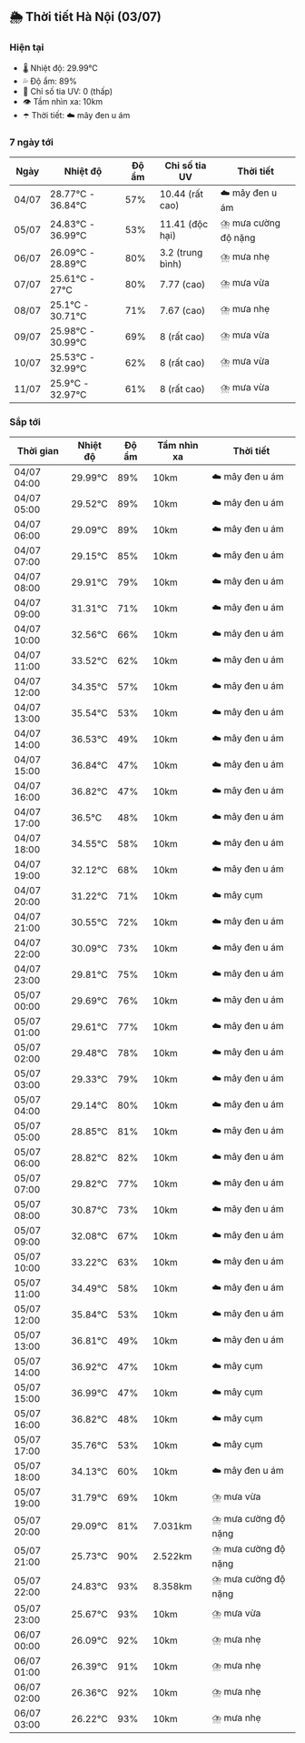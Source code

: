 ## 🌦️ Thời tiết Hà Nội (03/07)

### Hiện tại

- 🌡️ Nhiệt độ: 29.99℃
- 💦 Độ ẩm: 89%
- 🌟 Chỉ số tia UV: 0 (thấp)
- 👁️ Tầm nhìn xa: 10km
- ☂️ Thời tiết: ☁️ mây đen u ám

### 7 ngày tới

| Ngày | Nhiệt độ | Độ ẩm | Chỉ số tia UV | Thời tiết |
| --- | --- | --- | --- | --- |
| 04/07 | 28.77℃ - 36.84℃ | 57% | 10.44 (rất cao) | ☁️ mây đen u ám |
| 05/07 | 24.83℃ - 36.99℃ | 53% | 11.41 (độc hại) | ⛈️ mưa cường độ nặng |
| 06/07 | 26.09℃ - 28.89℃ | 80% | 3.2 (trung bình) | ⛈️ mưa nhẹ |
| 07/07 | 25.61℃ - 27℃ | 80% | 7.77 (cao) | ⛈️ mưa vừa |
| 08/07 | 25.1℃ - 30.71℃ | 71% | 7.67 (cao) | ⛈️ mưa nhẹ |
| 09/07 | 25.98℃ - 30.99℃ | 69% | 8 (rất cao) | ⛈️ mưa vừa |
| 10/07 | 25.53℃ - 32.99℃ | 62% | 8 (rất cao) | ⛈️ mưa vừa |
| 11/07 | 25.9℃ - 32.97℃ | 61% | 8 (rất cao) | ⛈️ mưa vừa |

### Sắp tới

| Thời gian | Nhiệt độ | Độ ẩm | Tầm nhìn xa | Thời tiết |
| --- | --- | --- | --- | --- |
| 04/07 04:00 | 29.99℃ | 89% | 10km | ☁️ mây đen u ám |
| 04/07 05:00 | 29.52℃ | 89% | 10km | ☁️ mây đen u ám |
| 04/07 06:00 | 29.09℃ | 89% | 10km | ☁️ mây đen u ám |
| 04/07 07:00 | 29.15℃ | 85% | 10km | ☁️ mây đen u ám |
| 04/07 08:00 | 29.91℃ | 79% | 10km | ☁️ mây đen u ám |
| 04/07 09:00 | 31.31℃ | 71% | 10km | ☁️ mây đen u ám |
| 04/07 10:00 | 32.56℃ | 66% | 10km | ☁️ mây đen u ám |
| 04/07 11:00 | 33.52℃ | 62% | 10km | ☁️ mây đen u ám |
| 04/07 12:00 | 34.35℃ | 57% | 10km | ☁️ mây đen u ám |
| 04/07 13:00 | 35.54℃ | 53% | 10km | ☁️ mây đen u ám |
| 04/07 14:00 | 36.53℃ | 49% | 10km | ☁️ mây đen u ám |
| 04/07 15:00 | 36.84℃ | 47% | 10km | ☁️ mây đen u ám |
| 04/07 16:00 | 36.82℃ | 47% | 10km | ☁️ mây đen u ám |
| 04/07 17:00 | 36.5℃ | 48% | 10km | ☁️ mây đen u ám |
| 04/07 18:00 | 34.55℃ | 58% | 10km | ☁️ mây đen u ám |
| 04/07 19:00 | 32.12℃ | 68% | 10km | ☁️ mây đen u ám |
| 04/07 20:00 | 31.22℃ | 71% | 10km | ☁️ mây cụm |
| 04/07 21:00 | 30.55℃ | 72% | 10km | ☁️ mây đen u ám |
| 04/07 22:00 | 30.09℃ | 73% | 10km | ☁️ mây đen u ám |
| 04/07 23:00 | 29.81℃ | 75% | 10km | ☁️ mây đen u ám |
| 05/07 00:00 | 29.69℃ | 76% | 10km | ☁️ mây đen u ám |
| 05/07 01:00 | 29.61℃ | 77% | 10km | ☁️ mây đen u ám |
| 05/07 02:00 | 29.48℃ | 78% | 10km | ☁️ mây đen u ám |
| 05/07 03:00 | 29.33℃ | 79% | 10km | ☁️ mây đen u ám |
| 05/07 04:00 | 29.14℃ | 80% | 10km | ☁️ mây đen u ám |
| 05/07 05:00 | 28.85℃ | 81% | 10km | ☁️ mây đen u ám |
| 05/07 06:00 | 28.82℃ | 82% | 10km | ☁️ mây đen u ám |
| 05/07 07:00 | 29.82℃ | 77% | 10km | ☁️ mây đen u ám |
| 05/07 08:00 | 30.87℃ | 73% | 10km | ☁️ mây đen u ám |
| 05/07 09:00 | 32.08℃ | 67% | 10km | ☁️ mây đen u ám |
| 05/07 10:00 | 33.22℃ | 63% | 10km | ☁️ mây đen u ám |
| 05/07 11:00 | 34.49℃ | 58% | 10km | ☁️ mây đen u ám |
| 05/07 12:00 | 35.84℃ | 53% | 10km | ☁️ mây đen u ám |
| 05/07 13:00 | 36.81℃ | 49% | 10km | ☁️ mây đen u ám |
| 05/07 14:00 | 36.92℃ | 47% | 10km | ☁️ mây cụm |
| 05/07 15:00 | 36.99℃ | 47% | 10km | ☁️ mây cụm |
| 05/07 16:00 | 36.82℃ | 48% | 10km | ☁️ mây cụm |
| 05/07 17:00 | 35.76℃ | 53% | 10km | ☁️ mây cụm |
| 05/07 18:00 | 34.13℃ | 60% | 10km | ☁️ mây đen u ám |
| 05/07 19:00 | 31.79℃ | 69% | 10km | ⛈️ mưa vừa |
| 05/07 20:00 | 29.09℃ | 81% | 7.031km | ⛈️ mưa cường độ nặng |
| 05/07 21:00 | 25.73℃ | 90% | 2.522km | ⛈️ mưa cường độ nặng |
| 05/07 22:00 | 24.83℃ | 93% | 8.358km | ⛈️ mưa cường độ nặng |
| 05/07 23:00 | 25.67℃ | 93% | 10km | ⛈️ mưa vừa |
| 06/07 00:00 | 26.09℃ | 92% | 10km | ⛈️ mưa nhẹ |
| 06/07 01:00 | 26.39℃ | 91% | 10km | ⛈️ mưa nhẹ |
| 06/07 02:00 | 26.36℃ | 92% | 10km | ⛈️ mưa nhẹ |
| 06/07 03:00 | 26.22℃ | 93% | 10km | ⛈️ mưa nhẹ |
